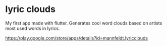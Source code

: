 # lyric clouds

My first app made with flutter.
Generates cool word clouds based on artists most used words in lyrics.

https://play.google.com/store/apps/details?id=mannfeldt.lyricclouds 


